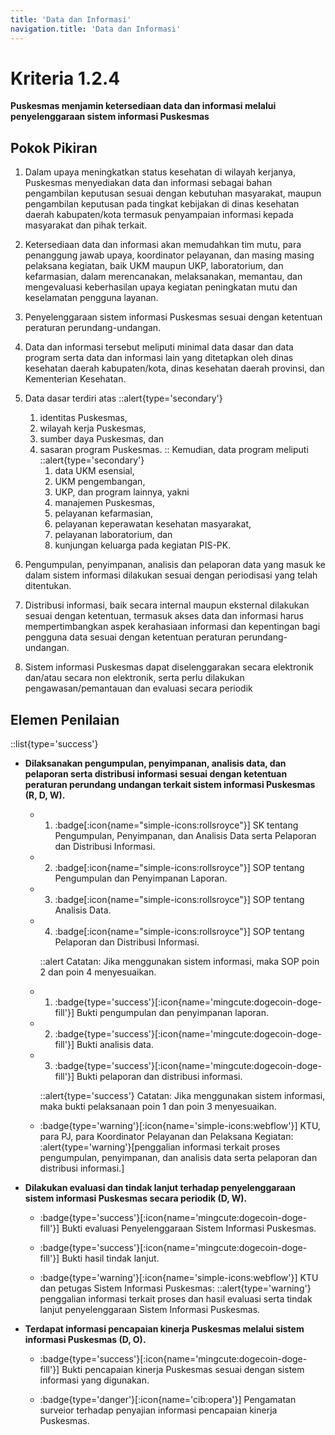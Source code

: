 ```yaml
---
title: 'Data dan Informasi'
navigation.title: 'Data dan Informasi'
---
```


# Kriteria 1.2.4 
**Puskesmas menjamin ketersediaan data dan informasi melalui penyelenggaraan sistem informasi Puskesmas** 

## Pokok Pikiran 

1. Dalam upaya meningkatkan status kesehatan di wilayah kerjanya, Puskesmas menyediakan data dan informasi sebagai bahan pengambilan keputusan sesuai dengan kebutuhan masyarakat, maupun pengambilan keputusan pada tingkat kebijakan di dinas kesehatan daerah kabupaten/kota termasuk penyampaian informasi kepada masyarakat dan pihak terkait. 
2. Ketersediaan data dan informasi akan memudahkan tim mutu, para penanggung jawab upaya, koordinator pelayanan, dan masing masing pelaksana kegiatan, baik UKM maupun UKP, laboratorium, dan kefarmasian, dalam merencanakan, melaksanakan, memantau, dan mengevaluasi keberhasilan upaya kegiatan peningkatan mutu dan  keselamatan pengguna layanan. 
3. Penyelenggaraan sistem informasi Puskesmas sesuai dengan ketentuan peraturan perundang-undangan. 
4. Data dan informasi tersebut meliputi minimal data dasar dan data program serta data dan informasi lain yang ditetapkan oleh dinas kesehatan daerah kabupaten/kota, dinas kesehatan daerah provinsi, dan Kementerian Kesehatan. 
5. Data dasar terdiri atas 
   ::alert{type='secondary'}
   1. identitas Puskesmas, 
   2. wilayah kerja Puskesmas, 
   3. sumber  daya Puskesmas, dan 
   4. sasaran program Puskesmas. 
   ::
   Kemudian, data program meliputi 
    ::alert{type='secondary'}
      1.  data UKM esensial, 
      2.  UKM pengembangan, 
      3.  UKP, dan program lainnya, yakni 
      4.  manajemen Puskesmas, 
      5.  pelayanan kefarmasian, 
      6.  pelayanan keperawatan kesehatan masyarakat, 
      7.  pelayanan laboratorium, dan 
      8.  kunjungan keluarga pada kegiatan PIS-PK. 

6.  Pengumpulan, penyimpanan, analisis dan pelaporan data yang masuk ke dalam sistem informasi dilakukan sesuai dengan periodisasi yang telah ditentukan. 
7.  Distribusi informasi, baik secara internal maupun eksternal dilakukan sesuai dengan ketentuan, termasuk akses data dan informasi harus mempertimbangkan aspek kerahasiaan informasi dan kepentingan bagi pengguna data sesuai dengan ketentuan peraturan perundang-undangan. 
8.  Sistem informasi Puskesmas dapat diselenggarakan secara elektronik dan/atau secara non elektronik, serta perlu dilakukan pengawasan/pemantauan  dan evaluasi secara periodik 

## Elemen Penilaian 
::list{type='success'}
- **Dilaksanakan pengumpulan, penyimpanan, analisis data, dan pelaporan serta distribusi informasi sesuai dengan ketentuan peraturan perundang undangan terkait sistem informasi Puskesmas (R, D, W).**

  - 1. :badge[:icon{name="simple-icons:rollsroyce"}] SK tentang Pengumpulan, Penyimpanan, dan Analisis Data serta Pelaporan dan Distribusi Informasi. 

  - 2. :badge[:icon{name="simple-icons:rollsroyce"}] SOP tentang Pengumpulan dan Penyimpanan Laporan. 

  - 3. :badge[:icon{name="simple-icons:rollsroyce"}] SOP tentang Analisis Data. 

  - 4. :badge[:icon{name="simple-icons:rollsroyce"}] SOP tentang Pelaporan dan Distribusi Informasi. 
    
    ::alert
    Catatan: 
    Jika menggunakan sistem informasi, maka SOP poin 2 dan poin 4 menyesuaikan. 

  - 1) :badge{type='success'}[:icon{name='mingcute:dogecoin-doge-fill'}] Bukti pengumpulan dan penyimpanan laporan. 

  - 2) :badge{type='success'}[:icon{name='mingcute:dogecoin-doge-fill'}] Bukti analisis data. 

  - 3) :badge{type='success'}[:icon{name='mingcute:dogecoin-doge-fill'}] Bukti pelaporan dan distribusi informasi. 
    
    ::alert{type='success'}
    Catatan: 
    Jika menggunakan sistem informasi, maka bukti pelaksanaan poin 1 dan poin 3 menyesuaikan. 
   
  - :badge{type='warning'}[:icon{name='simple-icons:webflow'}] KTU, para PJ, para Koordinator Pelayanan dan Pelaksana Kegiatan: 
    :alert{type='warning'}[penggalian informasi terkait proses pengumpulan, penyimpanan, dan analisis data serta pelaporan dan distribusi informasi.] 

- **Dilakukan evaluasi dan tindak lanjut terhadap penyelenggaraan sistem informasi Puskesmas secara periodik (D, W).**

  - :badge{type='success'}[:icon{name='mingcute:dogecoin-doge-fill'}] Bukti evaluasi Penyelenggaraan Sistem Informasi Puskesmas. 

  - :badge{type='success'}[:icon{name='mingcute:dogecoin-doge-fill'}] Bukti hasil tindak lanjut. 
   
  - :badge{type='warning'}[:icon{name='simple-icons:webflow'}] KTU dan petugas Sistem Informasi  Puskesmas: 
    ::alert{type='warning'}
    penggalian informasi terkait proses dan hasil evaluasi serta tindak lanjut penyelenggaraan Sistem Informasi Puskesmas. 

- **Terdapat informasi pencapaian kinerja Puskesmas melalui sistem informasi Puskesmas (D, O).** 

  - :badge{type='success'}[:icon{name='mingcute:dogecoin-doge-fill'}] Bukti pencapaian kinerja Puskesmas sesuai dengan sistem informasi yang digunakan. 

  - :badge{type='danger'}[:icon{name='cib:opera'}] Pengamatan surveior terhadap penyajian informasi pencapaian kinerja Puskesmas. 
